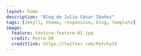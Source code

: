 ```yaml
---
layout: home
description: "Blog de Julio César Ibañez"
tags: [Jekyll, theme, responsive, blog, template]
image:
  feature: texture-feature-01.jpg
  credit: Petra DR
  creditlink: https://twitter.com/Petchy19
---
```

